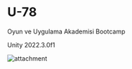 # U-78
Oyun ve Uygulama Akademisi Bootcamp

Unity 2022.3.0f1

![attachment](https://github.com/Dew-Hub/U-78/assets/54241620/ee107ea5-c2e7-4789-87ff-15bd91973a8a)
